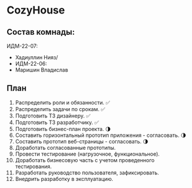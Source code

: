 CozyHouse
========================



## Состав комнады:
ИДМ-22-07:
* Хадиуллин Нияз/
* ИДМ-22-06:
* Маришин Владислав

## План

1.  Распределить роли и обязанности. ✅
2.  Распределить задачи по срокам. ✅
3.  Подготовить ТЗ дизайнеру. ✅
4.  Подготовить ТЗ разработчику. ✅
5.  Подготовить бизнес-план проекта. 🌗
6.  Составить горизонтальный прототип приложения - согласовать. 🌗
7.  Составить прототип веб-страницы - согласовать. 🌗
8.  Доработать согласованные прототипы.
9.  Провести тестирование (нагрузочное, функциональное).
10. Доработать бизнесовую часть с учетом проведенного тестирования.
11. Разработать руководство пользователя, зафиксировать.
12. Внедрить разработку в эксплуатацию.
